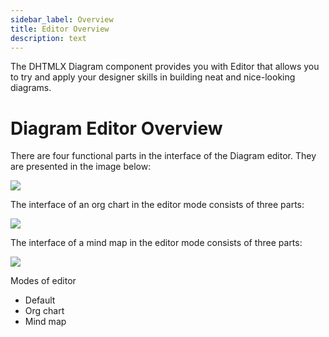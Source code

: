 ```yaml
---
sidebar_label: Overview
title: Editor Overview
description: text
---
```


The DHTMLX Diagram component provides you with Editor that allows you to try and apply your designer skills in building neat and nice-looking diagrams. 

# Diagram Editor Overview

There are four functional parts in the interface of the Diagram editor. They are presented in the image below:

<img src="diagram_editor_new2.png">

The interface of an org chart in the editor mode consists of three parts: 

<img src="orgchart_editor.png">

The interface of a mind map in the editor mode consists of three parts: 

<img src="mindmap_editor.png">

Modes of editor

- Default
- Org chart
- Mind map